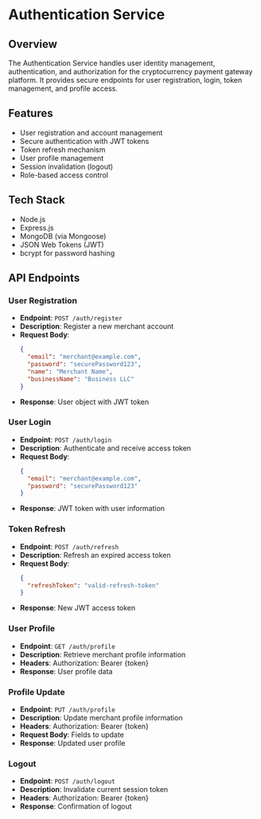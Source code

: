 # Authentication Service

## Overview
The Authentication Service handles user identity management, authentication, and authorization for the cryptocurrency payment gateway platform. It provides secure endpoints for user registration, login, token management, and profile access.

## Features
- User registration and account management
- Secure authentication with JWT tokens
- Token refresh mechanism
- User profile management
- Session invalidation (logout)
- Role-based access control

## Tech Stack
- Node.js
- Express.js
- MongoDB (via Mongoose)
- JSON Web Tokens (JWT)
- bcrypt for password hashing

## API Endpoints

### User Registration
- **Endpoint**: `POST /auth/register`
- **Description**: Register a new merchant account
- **Request Body**:
  ```json
  {
    "email": "merchant@example.com",
    "password": "securePassword123",
    "name": "Merchant Name",
    "businessName": "Business LLC"
  }
  ```
- **Response**: User object with JWT token

### User Login
- **Endpoint**: `POST /auth/login`
- **Description**: Authenticate and receive access token
- **Request Body**:
  ```json
  {
    "email": "merchant@example.com",
    "password": "securePassword123"
  }
  ```
- **Response**: JWT token with user information

### Token Refresh
- **Endpoint**: `POST /auth/refresh`
- **Description**: Refresh an expired access token
- **Request Body**:
  ```json
  {
    "refreshToken": "valid-refresh-token"
  }
  ```
- **Response**: New JWT access token

### User Profile
- **Endpoint**: `GET /auth/profile`
- **Description**: Retrieve merchant profile information
- **Headers**: Authorization: Bearer {token}
- **Response**: User profile data

### Profile Update
- **Endpoint**: `PUT /auth/profile`
- **Description**: Update merchant profile information
- **Headers**: Authorization: Bearer {token}
- **Request Body**: Fields to update
- **Response**: Updated user profile

### Logout
- **Endpoint**: `POST /auth/logout`
- **Description**: Invalidate current session token
- **Headers**: Authorization: Bearer {token}
- **Response**: Confirmation of logout
